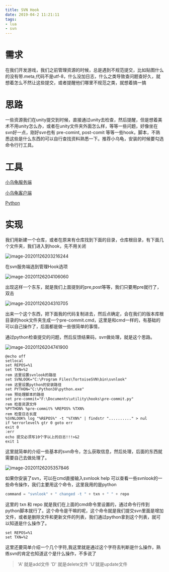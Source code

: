 ```yaml
---
title: SVN Hook
date: 2019-04-2 11:21:11
tags:
- lua
- svn
---
```


# 需求

在我们开发游戏，我们之前管理资源的时候，总是遇到不规范提交，比如贴图什么的没有带.meta,代码不是utf-8，什么没加日志，什么之类导致查问题查好久，就想着怎么不然让这些提交，或者提醒他们哪里不规范之类，就想着搞一搞

# 思路

一些资源我们在unity提交到时候，直接通过unity去检查，然后提醒，但是想着美术不用unity怎么办，或者在unity文件夹外面怎么样，等等一些问题，好像坐在svn好一点，刚好svn也有 pre-comint, post-comit 等等一些hook，脚本，不熟悉这些是什么东西的可以自行查找资料熟悉一下。推荐小乌龟，安装的时候要勾选命令行行工具。

# 工具

[小乌龟服务端](https://www.visualsvn.com/server/download/)

[小乌龟客户端](https://tortoisesvn.net/index.zh.html)

[Python](https://www.python.org/)

# 实现

我们用新建一个仓库，或者在原来有仓库找到下面的目录，仓库根目录，有下面几个文件夹，我们进入到hook，先不用关闭

![image-20201126203216244](image-20201126203216244.png)

在svn服务端选到管理Hook选项

![image-20201126204106060](image-20201126204106060.png)

出现这样一个东东，就是我们上面提到的pre,post等等，我们只要用pre就行了，双击

![image-20201126204310705](image-20201126204310705.png)

出来一个这个东西，把下面我的代码复制进去，然后点确定，会在我们的版本库根目录的hook文件夹生成一个pre-commit.cmd，这里是和cmd一样的，有基础的可以自己操作了，后面都是做一些很简单的事情，

通过python检查提交的问题，然后反馈结果码，svn做处理，就是这个思路。

![image-20201126204741900](image-20201126204741900.png)

```vbscript
@echo off
setlocal
set REPOS=%1
set TXN=%2
rem 这里设置svnlook的路径
set SVNLOOK="C:\Program Files\TortoiseSVN\bin\svnlook"
rem 这里设置python的安装路径
set PYTHON="C:\Python38\python.exe"
rem 预处理脚本的路径
set pre-commit="F:\Documents\utility\hooks\pre-commit.py"
rem 检查资源文件
%PYTHON% %pre-commit% %REPOS% %TXN%
rem 检查日志长度
%SVNLOOK% log "%REPOS%" -t "%TXN%" | findstr ".........." > nul
if %errorlevel% gtr 0 goto err
exit 0
:err
echo 提交必须写10个字以上的日志!!!>&2
exit 1
```



这里就简单的介绍一些基本的svn命令，怎么获取信息，然后处理，后面的东西就需要自己去做处理了。

![image-20201126205357846](C:\Users\szgla\Desktop\Git\Notes\疑难杂症\SVNHook\image-20201126205357846.png)

如果你安装了svn，可以在cmd直接输入svnlook help 可以查看一些svnlook的一些命令操作，我们主要用这个命令，这里我用的是python

```python
command = "svnlook" + " changed -t " + txn + " " + repo
```

这里的 txn 和 repo 就是我们在上面的cmd命令里设置的，通过命令行传到python脚本就行了。这个命令是干嘛的呢，这个命令就是我们提交svn里面是增加文件，或者是删除文件和更新文件的列表，我们通过python拿到这个列表，就可以知道是什么操作了。

```vbscript
set REPOS=%1
set TXN=%2
```

这里还要简单介绍一个几个字符,我这里就是通过这个字符去判断是什么操作，熟练svn的肯定也知道这个是什么操作，不多说了

>'A' 就是add文件 'D' 就是delete文件 'U'就是update文件
